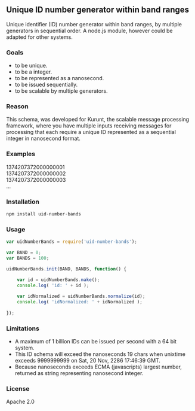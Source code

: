 ## Unique ID number generator within band ranges

Unique identifier (ID) number generator within band ranges, by multiple generators in sequential order. A node.js module, however could be adapted for other systems.

### Goals

- to be unique.
- to be a integer.
- to be represented as a nanosecond.
- to be issued sequentially.
- to be scalable by multiple generators.

### Reason

This schema, was developed for Kurunt, the scalable message processing framework, where you have multiple inputs receiving messages for processing that each require a unique ID represented as a sequential integer in nanosecond format.

### Examples

1374207372000000001  
1374207372000000002  
1374207372000000003  
...  


### Installation

```js
npm install uid-number-bands
```

### Usage

```js
var uidNumberBands = require('uid-number-bands');

var BAND = 0;
var BANDS = 100;

uidNumberBands.init(BAND, BANDS, function() {

	var id = uidNumberBands.make();
	console.log( 'id: ' + id );
	
	var idNormalized = uidNumberBands.normalize(id);
	console.log( 'idNormalized: ' + idNormalized );
	
});

```

### Limitations

- A maximum of 1 billion IDs can be issued per second with a 64 bit system.
- This ID schema will exceed the nanoseconds 19 chars when unixtime exceeds 9999999999 on Sat, 20 Nov, 2286 17:46:39 GMT.
- Because nanoseconds exceeds ECMA (javascripts) largest number, returned as string representing nanosecond integer.

### License

Apache 2.0

